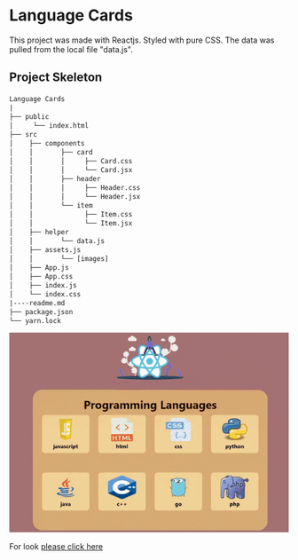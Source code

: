 # Language Cards

This project was made with Reactjs. Styled with pure CSS. The data was pulled from the local file "data.js".

## Project Skeleton

```
Language Cards
|
├── public
│     └── index.html
├── src
│    ├── components
│    │       ├── card
│    │       │     ├── Card.css
│    │       │     └── Card.jsx
│    │       ├── header
│    │       │     ├── Header.css
│    │       │     └── Header.jsx
│    │       └── item
│    │             ├── Item.css
│    │             └── Item.jsx
│    ├── helper
│    │       └── data.js
│    ├── assets.js
│    │       └── [images]
│    ├── App.js
│    ├── App.css
│    ├── index.js
│    └── index.css
|----readme.md
├── package.json
└── yarn.lock
```

![](language-cards.gif)

For look [please click here](https://language-cards-react-ali.netlify.app/)
